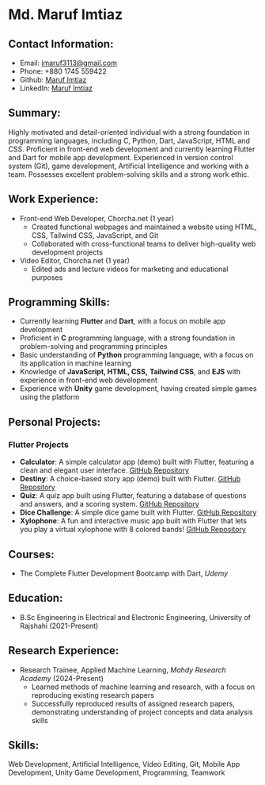 **Md. Maruf Imtiaz**
====================

**Contact Information:**
------------------------

* Email: [imaruf3113@gmail.com](mailto:imaruf3113@gmail.com)
* Phone: +880 1745 559422
* Github: [Maruf Imtiaz](https://github.com/marufimtiaz)
* LinkedIn: [Maruf Imtiaz](https://www.linkedin.com/in/maruf-imtiaz-0ff1c1a1/)

**Summary:**
------------
Highly motivated and detail-oriented individual with a strong foundation in programming languages, including C, Python, Dart, JavaScript, HTML and  CSS. Proficient in front-end web development and currently learning Flutter and Dart for mobile app development. Experienced in version control system (Git), game development, Artificial Intelligence and working with a team. Possesses excellent problem-solving skills and a strong work ethic.


**Work Experience:**
--------------------

* Front-end Web Developer, Chorcha.net (1 year)
	+ Created functional webpages and maintained a website using HTML, CSS, Tailwind CSS, JavaScript, and Git
	+ Collaborated with cross-functional teams to deliver high-quality web development projects
* Video Editor, Chorcha.net (1 year)
	+ Edited ads and lecture videos for marketing and educational purposes

**Programming Skills:**
-----------------------

* Currently learning **Flutter** and **Dart**, with a focus on mobile app development
* Proficient in **C** programming language, with a strong foundation in problem-solving and programming principles
* Basic understanding of **Python** programming language, with a focus on its application in machine learning
* Knowledge of **JavaScript, HTML, CSS,** **Tailwind CSS**,  and **EJS** with experience in front-end web development
* Experience with **Unity** game development, having created simple games using the platform

**Personal Projects:**
----------------------

### Flutter Projects 

* **Calculator**: A simple calculator app (demo) built with Flutter, featuring a clean and elegant user interface. [GitHub Repository](https://github.com/marufimtiaz/flutter-calculator)
* **Destiny**: A choice-based story app (demo) built with Flutter. [GitHub Repository](https://github.com/marufimtiaz/flutter-destiny)
* **Quiz**: A quiz app built using Flutter, featuring a database of questions and answers, and a scoring system. [GitHub Repository](https://github.com/marufimtiaz/flutter-quiz)
* **Dice Challenge**: A simple dice game built with Flutter. [GitHub Repository](https://github.com/marufimtiaz/flutter_dice_challenge)
* **Xylophone**: A fun and interactive music app built with Flutter that lets you play a virtual xylophone with 8 colored bands! [GitHub Repository](https://github.com/marufimtiaz/flutter-xylophone)

**Courses:**
------------
* The Complete Flutter Development Bootcamp with Dart, _Udemy_

**Education:**
--------------

* B.Sc Engineering in Electrical and Electronic Engineering, University of Rajshahi (2021-Present)

**Research Experience:**
------------------------

* Research Trainee, Applied Machine Learning, _Mahdy Research Academy_ (2024-Present)
	+ Learned methods of machine learning and research, with a focus on reproducing existing research papers
	+ Successfully reproduced results of assigned research papers, demonstrating understanding of project concepts and data analysis skills

**Skills:**
----------------------
Web Development, Artificial Intelligence, Video Editing, Git, Mobile App Development, Unity Game Development, Programming, Teamwork
